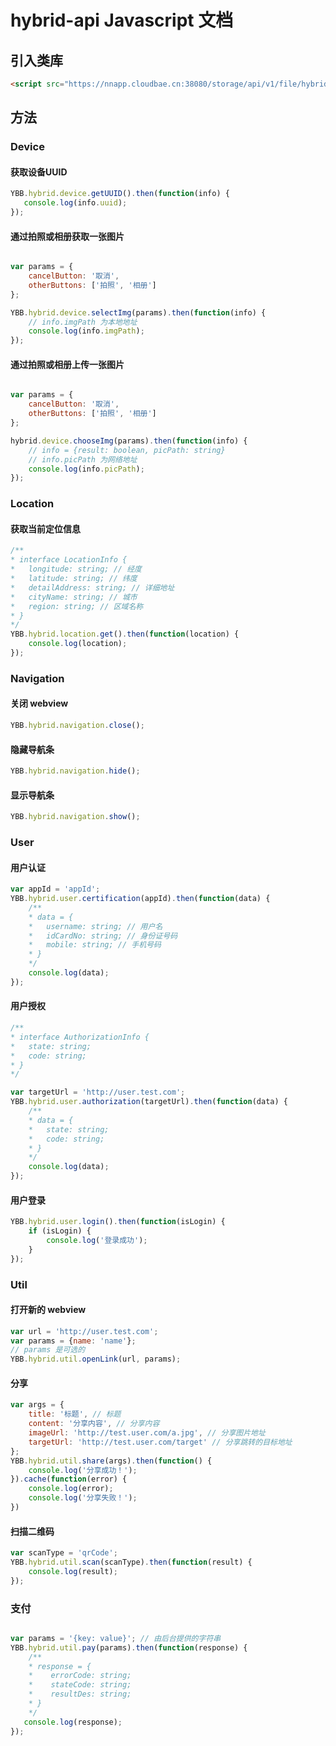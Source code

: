# hybrid-api Javascript 文档

## 引入类库

```html
<script src="https://nnapp.cloudbae.cn:38080/storage/api/v1/file/hybridapi/hybridapi-2.2.2.js"></script>
```

## 方法


### Device

#### 获取设备UUID

```js
YBB.hybrid.device.getUUID().then(function(info) {
   console.log(info.uuid); 
});
```
#### 通过拍照或相册获取一张图片
```js

var params = {
    cancelButton: '取消',
    otherButtons: ['拍照', '相册']
};

YBB.hybrid.device.selectImg(params).then(function(info) {
    // info.imgPath 为本地地址
    console.log(info.imgPath);
});
```

#### 通过拍照或相册上传一张图片
```js

var params = {
    cancelButton: '取消',
    otherButtons: ['拍照', '相册']
};

hybrid.device.chooseImg(params).then(function(info) {
    // info = {result: boolean, picPath: string}
    // info.picPath 为网络地址
    console.log(info.picPath);
});
```

### Location

#### 获取当前定位信息
```js
/**
* interface LocationInfo {
*   longitude: string; // 经度
*   latitude: string; // 纬度
*   detailAddress: string; // 详细地址
*   cityName: string; // 城市
*   region: string; // 区域名称
* }
*/
YBB.hybrid.location.get().then(function(location) {
    console.log(location);
});
```

### Navigation


#### 关闭 webview
```js
YBB.hybrid.navigation.close();
```
#### 隐藏导航条
```js
YBB.hybrid.navigation.hide();
```
#### 显示导航条
```js
YBB.hybrid.navigation.show();
```

### User

#### 用户认证
```js
var appId = 'appId';
YBB.hybrid.user.certification(appId).then(function(data) {
    /**
    * data = {
    *   username: string; // 用户名
    *   idCardNo: string; // 身份证号码
    *   mobile: string; // 手机号码
    * }
    */
    console.log(data); 
});
```

#### 用户授权
```js
/**
* interface AuthorizationInfo {
*   state: string;
*   code: string;
* }
*/

var targetUrl = 'http://user.test.com';
YBB.hybrid.user.authorization(targetUrl).then(function(data) {
    /**
    * data = {
    *   state: string;
    *   code: string;
    * }
    */
    console.log(data);
});
```

#### 用户登录
```js
YBB.hybrid.user.login().then(function(isLogin) {
    if (isLogin) {
        console.log('登录成功');
    }
});
```

### Util

#### 打开新的 webview
```js
var url = 'http://user.test.com';
var params = {name: 'name'};
// params 是可选的
YBB.hybrid.util.openLink(url, params);
```

#### 分享
```js
var args = {
    title: '标题', // 标题
    content: '分享内容', // 分享内容
    imageUrl: 'http://test.user.com/a.jpg', // 分享图片地址
    targetUrl: 'http://test.user.com/target' // 分享跳转的目标地址
};
YBB.hybrid.util.share(args).then(function() {
    console.log('分享成功！');
}).cache(function(error) {
    console.log(error);
    console.log('分享失败！');
})
```

#### 扫描二维码
```js
var scanType = 'qrCode';
YBB.hybrid.util.scan(scanType).then(function(result) {
    console.log(result);
});
```

### 支付
```js

var params = '{key: value}'; // 由后台提供的字符串
YBB.hybrid.util.pay(params).then(function(response) {
    /**
    * response = {
    *    errorCode: string;
    *    stateCode: string;
    *    resultDes: string;
    * }
    */
   console.log(response); 
});
```

